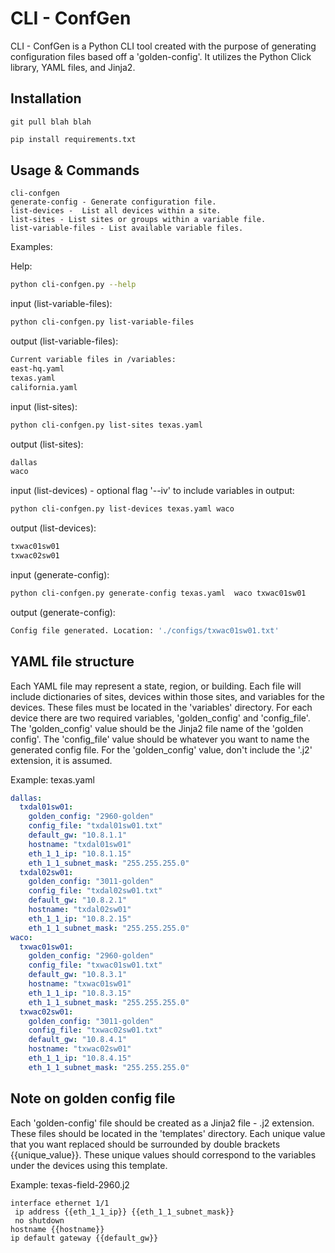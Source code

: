# CLI - ConfGen

CLI - ConfGen is a Python CLI tool created with the purpose of generating configuration files based off a 'golden-config'. It utilizes the Python Click library, YAML files, and Jinja2.

## Installation

    git pull blah blah


```bash
pip install requirements.txt
```

## Usage & Commands

```
cli-confgen
generate-config - Generate configuration file.
list-devices -  List all devices within a site.
list-sites - List sites or groups within a variable file.
list-variable-files - List available variable files.
```
Examples:

Help:
```bash
python cli-confgen.py --help
```

input (list-variable-files):
```bash
python cli-confgen.py list-variable-files
```
output (list-variable-files):
```bash
Current variable files in /variables:
east-hq.yaml
texas.yaml
california.yaml
```
input (list-sites):
```bash
python cli-confgen.py list-sites texas.yaml
```
output (list-sites):
```bash
dallas
waco
```
input (list-devices) - optional flag '--iv' to include variables in output:
```bash
python cli-confgen.py list-devices texas.yaml waco
```
output (list-devices):
```bash
txwac01sw01
txwac02sw01
```
input (generate-config):
```bash
python cli-confgen.py generate-config texas.yaml  waco txwac01sw01
```
output (generate-config):
```bash
Config file generated. Location: './configs/txwac01sw01.txt'
```

## YAML file structure
Each YAML file may represent a state, region, or building. 
Each file will include dictionaries of sites, devices within those sites, and variables for the devices. These files must be located in the 'variables' directory. For each device there are two required variables, 'golden_config' and 'config_file'. The 'golden_config' value should be the Jinja2 file name of the 'golden config'. The 'config_file' value should be whatever you want to name the generated config file. For the 'golden_config' value, don't include the '.j2' extension, it is assumed.

Example: texas.yaml
```yaml
dallas:
  txdal01sw01:
    golden_config: "2960-golden"
    config_file: "txdal01sw01.txt"
    default_gw: "10.8.1.1"
    hostname: "txdal01sw01"
    eth_1_1_ip: "10.8.1.15"
    eth_1_1_subnet_mask: "255.255.255.0"
  txdal02sw01:
    golden_config: "3011-golden"
    config_file: "txdal02sw01.txt"
    default_gw: "10.8.2.1"
    hostname: "txdal02sw01"
    eth_1_1_ip: "10.8.2.15"
    eth_1_1_subnet_mask: "255.255.255.0"
waco:
  txwac01sw01:
    golden_config: "2960-golden"
    config_file: "txwac01sw01.txt"
    default_gw: "10.8.3.1"
    hostname: "txwac01sw01"
    eth_1_1_ip: "10.8.3.15"
    eth_1_1_subnet_mask: "255.255.255.0"
  txwac02sw01:
    golden_config: "3011-golden"
    config_file: "txwac02sw01.txt"
    default_gw: "10.8.4.1"
    hostname: "txwac02sw01"
    eth_1_1_ip: "10.8.4.15"
    eth_1_1_subnet_mask: "255.255.255.0"
```

## Note on golden config file
Each 'golden-config' file should be created as a Jinja2 file - .j2 extension. These files should be located in the 'templates' directory. Each unique value that you want replaced should be surrounded by double brackets {{unique_value}}. These unique values should correspond to the variables under the devices using this template. 

Example: texas-field-2960.j2
```
interface ethernet 1/1
 ip address {{eth_1_1_ip}} {{eth_1_1_subnet_mask}}
 no shutdown
hostname {{hostname}}
ip default gateway {{default_gw}}
```

